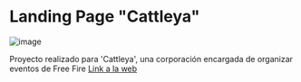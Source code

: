 # Landing Page "Cattleya" 
![image](https://github.com/briancgx/Cattleya/assets/118696146/6830efd8-6010-42ea-abc1-1cea882cef2b)

Proyecto realizado para 'Cattleya', una corporación encargada de organizar eventos de Free Fire
[Link a la web](https://cattleyacfr.github.io)
